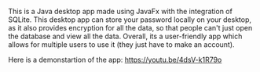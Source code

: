 This is a Java desktop app made using JavaFx with the integration of SQLite. This desktop app can store your password locally on your desktop, as it also provides encryption for 
all the data, so that people can't just open the database and view all the data. Overall, its a user-friendly app which allows for multiple users to use it (they just have to make an account). 

Here is a demonstartion of the app: https://youtu.be/4dsV-k1R79o
